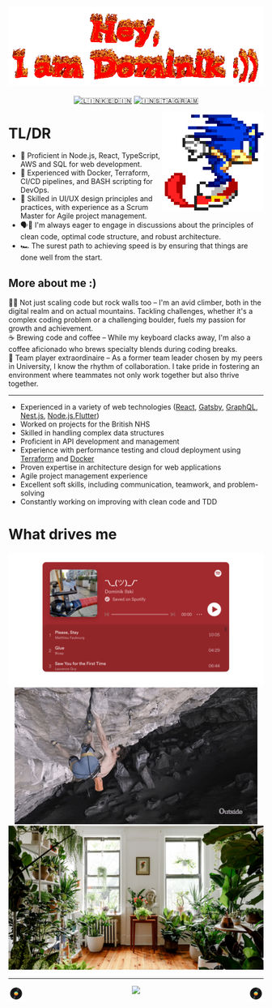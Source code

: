 <!-- Header -->
<div align="center">
  <a href="https://open.spotify.com/track/3ophxXsETrNARzdoWRVAtO?si=f5e502eda2994033" target="_blank"><img src="img/intro.gif" style="max-width: 100%;" alt="𝘏𝘦𝘺, I am Dominik" /></a>
  <br />
  <br />
</div>



<!-- Nav Buttons -->
<div align="center">
  <a href="https://www.linkedin.com/in/dominik-ilski-ab00801b9/" target="_blank"><img src="https://img.shields.io/badge/LinkedIn-%230077B5.svg?&style=flat-square&logo=linkedin&logoColor=white" alt="🇱​🇮​🇳​🇰​🇪​🇩​🇮​🇳"></a>
  <a href="https://www.instagram.com/domino__pianino/" target="_blank"><img src="https://img.shields.io/badge/Instagram-%23E4405F.svg?&style=flat-square&logo=instagram&logoColor=white" alt="🇮​🇳​🇸​🇹​🇦​🇬​🇷​🇦​🇲"></a>
</div>

<!-- Title -->
<p>
  <a href="https://open.spotify.com/track/4KyaRCvdM3ihxef4a8Em53?si=1b338478590a4a7d" target="_blank"><img width="200" align='right' src="img/speed.gif" alt="Cool dance :)"></a>
</p>

<h1> TL/DR </h3>
<ul>
  <li>🥇 Proficient in Node.js, React, TypeScript, AWS and SQL for web development.</li>
  <li>🥈 Experienced with Docker, Terraform, CI/CD pipelines, and BASH scripting for DevOps.</li>
  <li>🥉 Skilled in UI/UX design principles and practices, with experience as a Scrum Master for Agile project management.</li>
  <li>🗣️💬 I'm always eager to engage in discussions about the principles of clean code, optimal code structure, and robust architecture.</li>
  <li>🏎️ The surest path to achieving speed is by ensuring that things are done well from the start.</li>
</ul>

<h2> More about me :)</h2>

🧗‍♂️ Not just scaling code but rock walls too – I'm an avid climber, both in the digital realm and on actual mountains. Tackling challenges, whether it's a complex coding problem or a challenging boulder, fuels my passion for growth and achievement. <br>
☕ Brewing code and coffee – While my keyboard clacks away, I'm also a coffee aficionado who brews specialty blends during coding breaks. 
<br>
👥 Team player extraordinaire – As a former team leader chosen by my peers in University, I know the rhythm of collaboration. I take pride in fostering an environment where teammates not only work together but also thrive together.

---

<ul>
        <li>Experienced in a variety of web technologies (<a href="https://www.gethero.pl">React</a>, <a href="https://www.gethero.pl">Gatsby</a>, <a href="https://flotiq.com/starters/">GraphQL</a>, <a href="https://github.com/DominikIlski/DominikIlski/blob/main/at-work-nda-protected">Nest.js</a>, <a href="https://github.com/DominikIlski/DominikIlski/blob/main/at-work-nda-protected">Node.js</a>,<a href="https://github.com/DominikIlski/Flutter_ChatGPT">Flutter</a>)</li>
        <li>Worked on projects for the British NHS</li>
        <li>Skilled in handling complex data structures</li>
        <li>Proficient in API development and management</li>
        <li>Experience with performance testing and cloud deployment using <a href="https://github.com/DominikIlski/CDNs_perormance_testing">Terraform</a> and <a href="https://github.com/DominikIlski/CDNs_perormance_testing">Docker</a></li>
        <li>Proven expertise in architecture design for web applications</li>
        <li>Agile project management experience</li>
        <li>Excellent soft skills, including communication, teamwork, and problem-solving</li>
        <li>Constantly working on improving with clean code and TDD</li>
    </ul>


<h1>What drives me</h1>
<div align="center">
<a href="https://open.spotify.com/embed/playlist/0wsV2HC80NqZuieuxlr3bJ?utm_source=generator" target="_blank">
<img src="img/playlist.png" style="max-width: 100%;" alt="Spotify Playlist" />
</a>
<div>

<div align="center">
  <a href="https://open.spotify.com/track/0RH4Bjokwg2I63LSV2piSJ?si=e0f9071f97734ab5" target="_blank"><img src="img/climbing.gif" style="max-width: 100%;" alt="Climbing" /></a>
</div>

<div align="center">
  <a href="https://open.spotify.com/track/1eoL2MmJ4u61ktIs8wawiQ?si=9fef0db4f7aa481a" target="_blank"><img src="img/plants.webp" style="max-width: 100%;" alt="Climbing" /></a>
</div>

---

<!-- Footer -->
<p>
  <a href="https://open.spotify.com/track/2BCaas3HKVlNZAe2Lzfq7x?si=23be21ca6a754a43" target="_blank"><img width="30" align='left' src="img/record.gif"></a>
</p>
<p>
  <a href="https://open.spotify.com/track/2CXgBOHvaylFWhzk8aoNPG?si=8f6e1c2a803a44ea" target="_blank"><img width="30" align='right' src="img/record.gif"></a>
</p>

<p align='center'>
    <a href="https://visitorbadge.io/status?path=https%3A%2F%2Fgithub.com%2FDominikIlski"><img src="https://api.visitorbadge.io/api/visitors?path=https%3A%2F%2Fgithub.com%2FDominikIlski&label=Visitors&labelColor=%23f47373&countColor=%23f47373&style=flat-square&labelStyle=upper" /></a>
</p>


